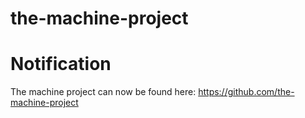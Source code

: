 # the-machine-project
# Notification

The machine project can now be found here: https://github.com/the-machine-project
